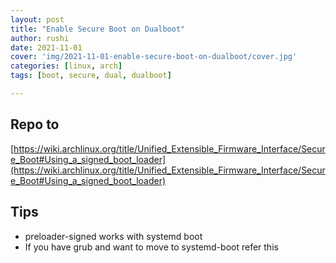 ```yaml
---
layout: post
title: "Enable Secure Boot on Dualboot"
author: rushi
date: 2021-11-01
cover: 'img/2021-11-01-enable-secure-boot-on-dualboot/cover.jpg'
categories: [linux, arch]
tags: [boot, secure, dual, dualboot]

---
```



## Repo to

[https://wiki.archlinux.org/title/Unified_Extensible_Firmware_Interface/Secure_Boot#Using_a_signed_boot_loader](https://wiki.archlinux.org/title/Unified_Extensible_Firmware_Interface/Secure_Boot#Using_a_signed_boot_loader)


## Tips
- preloader-signed works with systemd boot
- If you have grub and want to move to systemd-boot refer this
